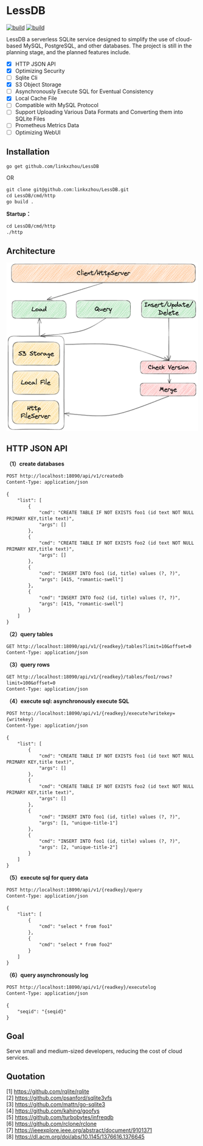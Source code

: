 # LessDB 

[![build](https://github.com/linkxzhou/LessDB/actions/workflows/build1.20.yml/badge.svg)](https://github.com/linkxzhou/LessDB/actions/workflows/build1.20.yml)
[![build](https://github.com/linkxzhou/LessDB/actions/workflows/build1.21.yml/badge.svg)](https://github.com/linkxzhou/LessDB/actions/workflows/build1.21.yml)

LessDB a serverless SQLite service designed to simplify the use of cloud-based MySQL, PostgreSQL, and other databases. The project is still in the planning stage, and the planned features include.

- [x] HTTP JSON API
- [x] Optimizing Security
- [ ] Sqlite Cli
- [x] S3 Object Storage
- [ ] Asynchronously Execute SQL for Eventual Consistency
- [x] Local Cache File
- [ ] Compatible with MySQL Protocol
- [ ] Support Uploading Various Data Formats and Converting them into SQLite Files
- [ ] Prometheus Metrics Data
- [ ] Optimizing WebUI

## Installation

```
go get github.com/linkxzhou/LessDB
```
OR
```
git clone git@github.com:linkxzhou/LessDB.git
cd LessDB/cmd/http
go build .
```

**Startup：**
```
cd LessDB/cmd/http
./http
```


## Architecture
![avatar](./arch.png)

## HTTP JSON API

**（1）create databases**  
```
POST http://localhost:18090/api/v1/createdb
Content-Type: application/json

{
    "list": [
        {
            "cmd": "CREATE TABLE IF NOT EXISTS foo1 (id text NOT NULL PRIMARY KEY,title text)",
            "args": []
        },
        {
            "cmd": "CREATE TABLE IF NOT EXISTS foo2 (id text NOT NULL PRIMARY KEY,title text)",
            "args": []
        },
        {
            "cmd": "INSERT INTO foo1 (id, title) values (?, ?)",
            "args": [415, "romantic-swell"]
        },
        {
            "cmd": "INSERT INTO foo2 (id, title) values (?, ?)",
            "args": [415, "romantic-swell"]
        }
    ]
}
```

**（2）query tables**  
```
GET http://localhost:18090/api/v1/{readkey}/tables?limit=10&offset=0
Content-Type: application/json
```

**（3）query rows**  
```
GET http://localhost:18090/api/v1/{readkey}/tables/foo1/rows?limit=100&offset=0
Content-Type: application/json
```

**（4）execute sql: asynchronously execute SQL**  
```
POST http://localhost:18090/api/v1/{readkey}/execute?writekey={writekey}
Content-Type: application/json

{
    "list": [
        {
            "cmd": "CREATE TABLE IF NOT EXISTS foo1 (id text NOT NULL PRIMARY KEY,title text)",
            "args": []
        },
        {
            "cmd": "CREATE TABLE IF NOT EXISTS foo2 (id text NOT NULL PRIMARY KEY,title text)",
            "args": []
        },
        {
            "cmd": "INSERT INTO foo1 (id, title) values (?, ?)",
            "args": [1, "unique-title-1"]
        },
        {
            "cmd": "INSERT INTO foo1 (id, title) values (?, ?)",
            "args": [2, "unique-title-2"]
        }
    ]
}
```

**（5）execute sql for query data**  
```
POST http://localhost:18090/api/v1/{readkey}/query
Content-Type: application/json

{
    "list": [
        {
            "cmd": "select * from foo1"
        },
        {
            "cmd": "select * from foo2"
        }
    ]
}
```

**（6）query asynchronously log**  
```
POST http://localhost:18090/api/v1/{readkey}/executelog
Content-Type: application/json

{
    "seqid": "{seqid}"
}
```

## Goal

Serve small and medium-sized developers, reducing the cost of cloud services.

## Quotation
[1] https://github.com/rqlite/rqlite   
[2] https://github.com/psanford/sqlite3vfs    
[3] https://github.com/mattn/go-sqlite3     
[4] https://github.com/kahing/goofys   
[5] https://github.com/turbobytes/infreqdb   
[6] https://github.com/rclone/rclone    
[7] https://ieeexplore.ieee.org/abstract/document/9101371   
[8] https://dl.acm.org/doi/abs/10.1145/1376616.1376645   